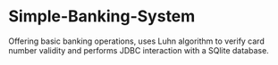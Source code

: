 # Simple-Banking-System
Offering basic banking operations, uses Luhn algorithm to verify card number validity and performs JDBC interaction with a SQlite database.
